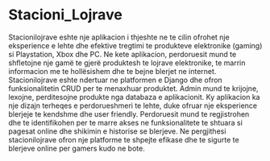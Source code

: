 # Stacioni_Lojrave

Stacionilojrave eshte nje aplikacion i thjeshte ne te cilin ofrohet nje eksperience e lehte dhe efektive tregtimi te produkteve elektronike (gaming) si Playstation, Xbox dhe PC. Ne kete aplikacion, perdoruesit mund te shfletojne nje gamë te gjerë produktesh te lojrave elektronike, te marrin informacion me te hollësishem dhe te bejne blerjet ne internet. 
Stacionilojrave eshte ndertuar ne platformen e Django dhe ofron funksionalitetin CRUD per te menaxhuar produktet. Admin mund te krijojne, lexojne, perditesojne produkte nga databaza e aplikacionit. Ky aplikacion ka nje dizajn terheqes e perdorueshmeri te lehte, duke ofruar nje eksperience blerjeje te kendshme dhe user friendly. Perdoruesit mund te regjistrohen dhe te identifikohen per te marre akses ne funksionalitete te shtuara si pagesat online dhe shikimin e historise se blerjeve. Ne pergjithesi stacionilojrave ofron nje platforme te shpejte efikase dhe te sigurte te blerjeve online per gamers kudo ne bote.
